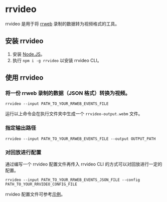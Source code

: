 # rrvideo

rrvideo 是用于将 [rrweb](https://github.com/rrweb-io/rrweb) 录制的数据转为视频格式的工具。

## 安装 rrvideo

1. 安装 [Node.JS](https://nodejs.org/en/download/)。
2. 执行 `npm i -g rrvideo` 以安装 rrvideo CLI。

## 使用 rrvideo

### 将一份 rrweb 录制的数据（JSON 格式）转换为视频。

```shell
rrvideo --input PATH_TO_YOUR_RRWEB_EVENTS_FILE
```

运行以上命令会在执行文件夹中生成一个 `rrvideo-output.webm` 文件。

### 指定输出路径

```shell
rrvideo --input PATH_TO_YOUR_RRWEB_EVENTS_FILE --output OUTPUT_PATH
```

### 对回放进行配置

通过编写一个 rrvideo 配置文件再传入 rrvideo CLI 的方式可以对回放进行一定的配置。

```shell
rrvideo --input PATH_TO_YOUR_RRWEB_EVENTS_JSON_FILE --config PATH_TO_YOUR_RRVIDEO_CONFIG_FILE
```

rrvideo 配置文件可参考[示例](./rrvideo.config.example.json)。
